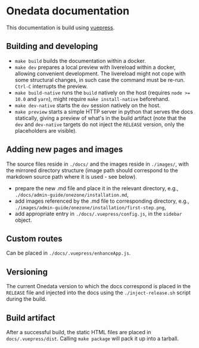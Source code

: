 # Onedata documentation
This documentation is build using [vuepress](vuepress.vuejs.org).


## Building and developing
* `make build` builds the documentation within a docker.
* `make dev` prepares a local preview with livereload within a docker, allowing 
  convenient development. The livereload might not cope with some structural 
  changes, in such case the command must be re-run. `Ctrl-C` interrupts the preview.
* `make build-native` runs the `build` natively on the host (requires 
  `node >= 10.0` and `yarn`), might require `make install-native` beforehand.
* `make dev-native` starts the `dev` session natively on the host.
* `make preview` starts a simple HTTP server in python that serves the docs
  statically, giving a preview of what's in the build artifact (note that the 
  `dev` and `dev-native` targets do not inject the `RELEASE` version, only the
  placeholders are visible).


## Adding new pages and images
The source files reside in `./docs/` and the images reside in `./images/`,
with the mirrored directory structure (image path should correspond to 
the markdown source path where it is used - see below).

- prepare the new .md file and place it in the relevant directory,
  e.g., `./docs/admin-guide/onezone/installation.md`,
- add images referenced by the .md file to corresponding directory,
  e.g., `./images/admin-guide/onezone/installation/first-step.png`,
- add appropriate entry in `./docs/.vuepress/config.js`, in the
  `sidebar` object.


## Custom routes
Can be placed in `./docs/.vuepress/enhanceApp.js`.


## Versioning
The current Onedata version to which the docs correspond is placed in the 
`RELEASE` file and injected into the docs using the `./inject-release.sh` 
script during the build.


## Build artifact
After a successful build, the static HTML files are placed in `docs/.vuepress/dist`.
Calling `make package` will pack it up into a tarball.
